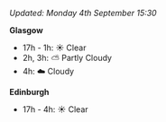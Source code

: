 *Updated: Monday 4th September 15:30*

**Glasgow**

* 17h - 1h: :sunny: Clear
* 2h, 3h: :partly_sunny: Partly Cloudy
* 4h: :cloud: Cloudy

**Edinburgh**

* 17h - 4h: :sunny: Clear
